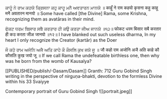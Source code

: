 ਕਾਹੂੰ ਨੇ ਰਾਮ ਕਹਯੋ ਕ੍ਰਿਸਨਾ ਕਹੁ ਕਾਹੂ ਮਨੈ ਅਵਤਾਰਨ ਮਾਨਯੋ ॥ 
काहूँ ने राम कहयो कृसना कहु काहू मनै अवतारन मानयो ॥ 
Some have called [the Divine] Rama, some Krishna, recognizing them as avatāras in their mind. 

ਫੋਕਟ ਧਰਮ ਬਿਸਾਰ ਸਬੈ ਕਰਤਾਰ ਹੀ ਕਉ ਕਰਤਾ ਜੀਅ ਜਾਨਯੋ ॥੧੨॥ 
फोकट धरम बिसार सबै करतार ही कउ करता जीअ जानयो ॥१२॥ 
I have blanked out such useless dharma, In my heart I only recognize the Creator (kartār) as the Doer 

ਜੌ ਕਹੋ ਰਾਮ ਅਜੋਨਿ ਅਜੈ ਅਤਿ ਕਾਹੇ ਕੌ ਕੌਸਲਿ ਕੁਖ ਜਯੋ ਜੂ ॥ 
जौ कहो राम अजोनि अजै अति काहे कौ कौसलि कुख जयो जू ॥ 
If we call Rama the undefeatable birthless one, then why was he born from the womb of Kausalya?

[[PUBLISHED/publish/-Dasam/Dasam]] Granth: 712 
Guru Gobind Singh writing in the perspective of nirguṇa-bhakti, devotion to the formless Divine within his 33 Svaiyye

Contemporary portrait of Guru Gobind Singh 
![[portrait.jpeg]]